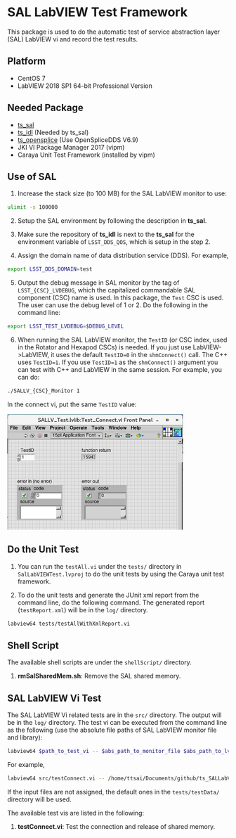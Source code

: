# SAL LabVIEW Test Framework

This package is used to do the automatic test of service abstraction layer (SAL) LabVIEW vi and record the test results.

## Platform

- CentOS 7
- LabVIEW 2018 SP1 64-bit Professional Version

## Needed Package

- [ts_sal](https://github.com/lsst-ts/ts_sal)
- [ts_idl](https://github.com/lsst-ts/ts_idl) (Needed by ts_sal)
- [ts_opensplice](https://github.com/lsst-ts/ts_opensplice) (Use OpenSpliceDDS V6.9)
- JKI VI Package Manager 2017 (vipm)
- Caraya Unit Test Framework (installed by vipm)

## Use of SAL

1. Increase the stack size (to 100 MB) for the SAL LabVIEW monitor to use:

```bash
ulimit -s 100000
```

2. Setup the SAL environment by following the description in **ts_sal**.

3. Make sure the repository of **ts_idl** is next to the **ts_sal** for the environment variable of `LSST_DDS_QOS`, which is setup in the step 2.

4. Assign the domain name of data distribution service (DDS). For example,

```bash
export LSST_DDS_DOMAIN=test
```

5. Output the debug message in SAL monitor by the tag of `LSST_{CSC}_LVDEBUG`, which the capitalized commandable SAL component (CSC) name is used. In this package, the `Test` CSC is used. The user can use the debug level of 1 or 2. Do the following in the command line:

```bash
export LSST_TEST_LVDEBUG=$DEBUG_LEVEL
```

6. When running the SAL LabVIEW monitor, the `TestID` (or CSC index, used in the Rotator and Hexapod CSCs) is needed. If you just use LabVIEW->LabVIEW, it uses the default `TestID=0` in the `shmConnect()` call. The C++ uses `TestID=1`. If you use `TestID=1` as the `shmConnect()` argument you can test with C++ and LabVIEW in the same session. For example, you can do:

```bash
./SALLV_{CSC}_Monitor 1
```

In the connect vi, put the same `TestID` value:

![Connect Vi](doc/image/connectVi.png)

## Do the Unit Test

1. You can run the `testAll.vi` under the `tests/` directory in `SalLabVIEWTest.lvproj` to do the unit tests by using the Caraya unit test framework.

2. To do the unit tests and generate the JUnit xml report from the command line, do the following command. The generated report (`testReport.xml`) will be in the `log/` directory.

```bash
labview64 tests/testAllWithXmlReport.vi
```

## Shell Script

The available shell scripts are under the `shellScript/` directory.

1. **rmSalSharedMem.sh**: Remove the SAL shared memory.

## SAL LabVIEW Vi Test

The SAL LabVIEW Vi related tests are in the `src/` directory. The output will be in the `log/` directory. The test vi can be executed from the command line as the following (use the absolute file paths of SAL LabVIEW monitor file and library):

``` bash
labview64 $path_to_test_vi -- $abs_path_to_monitor_file $abs_path_to_lvlib
```

For example,

```bash
labview64 src/testConnect.vi -- /home/ttsai/Documents/github/ts_SALLabVIEW_test/tests/testData/SALLV_Test_Monitor /home/ttsai/Documents/github/ts_SALLabVIEW_test/tests/testData/SALLV_Test.lvlib
```

If the input files are not assigned, the default ones in the `tests/testData/` directory will be used.

The available test vis are listed in the following:

1. **testConnect.vi**: Test the connection and release of shared memory.

